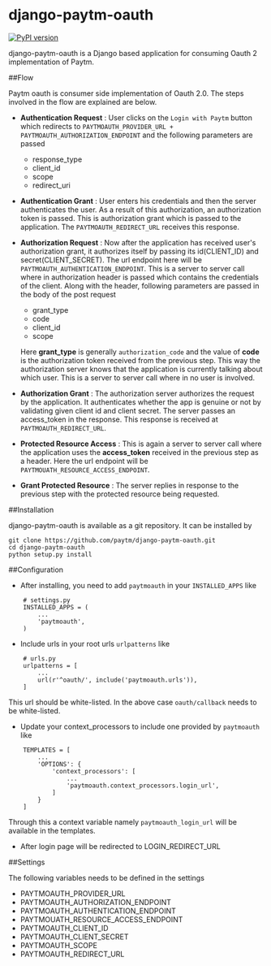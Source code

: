 # django-paytm-oauth

[![PyPI version](https://badge.fury.io/py/paytm-oauth.svg)](https://badge.fury.io/py/paytm-oauth)

django-paytm-oauth is a Django based application for consuming Oauth 2 implementation of Paytm.

##Flow

Paytm oauth is consumer side implementation of Oauth 2.0. The steps involved in the flow are explained are below.

 * __Authentication Request__ : User clicks on the `Login with Paytm` button which redirects to `PAYTMOAUTH_PROVIDER_URL + PAYTMOAUTH_AUTHORIZATION_ENDPOINT` and the following parameters are passed
    - response_type
    - client_id
    - scope
    - redirect_uri

* __Authentication Grant__ : User enters his credentials and then the server authenticates the user. As a result of this authorization, an authorization token is passed. This is authorization grant which is passed to the application. The `PAYTMOAUTH_REDIRECT_URL` receives this response.

* __Authorization Request__ : Now after the application has received user's authorization grant, it authorizes itself by passing its id(CLIENT_ID) and secret(CLIENT_SECRET). The url endpoint here will be `PAYTMOAUTH_AUTHENTICATION_ENDPOINT`. This is a server to server call where in authorization header is passed which contains the credentials of the client. Along with the header, following parameters are passed in the body of the post request
    - grant_type
    - code
    - client_id
    - scope

    Here __grant_type__ is generally `authorization_code` and the value of __code__ is the authorization token received from the previous step. This way the authorization server knows that the application is currently talking about which user. This is a server to server call where in no user is involved.

* __Authorization Grant__ : The authorization server authorizes the request by the application. It authenticates whether the app is genuine or not by validating given client id and client secret. The server passes an access_token in the response. This response is received at `PAYTMOAUTH_REDIRECT_URL`.

* __Protected Resource Access__ : This is again a server to server call where the application uses the __access_token__ received in the previous step as a header. Here the url endpoint will be `PAYTMOUATH_RESOURCE_ACCESS_ENDPOINT`. 

* __Grant Protected Resource__ : The server replies in response to the previous step with the protected resource being requested.

##Installation

django-paytm-oauth is available as a git repository. It can be installed by

```
git clone https://github.com/paytm/django-paytm-oauth.git
cd django-paytm-oauth
python setup.py install
```

##Configuration

* After installing, you need to add `paytmoauth` in your `INSTALLED_APPS` like

```
    # settings.py
    INSTALLED_APPS = (
        ...
        'paytmoauth',
    )

```

* Include urls in your root urls `urlpatterns` like

```
    # urls.py
    urlpatterns = [
        ...
        url(r'^oauth/', include('paytmoauth.urls')),
    ]
```

This url should be white-listed. In the above case `oauth/callback` needs to be white-listed.

* Update your context_processors to include one provided by `paytmoauth` like

```
    TEMPLATES = [
        ...
        'OPTIONS': {
            'context_processors': [
                ...
                'paytmoauth.context_processors.login_url',
            ]
        }
    ]
```

Through this a context variable namely `paytmoauth_login_url` will be available in the templates.

* After login page will be redirected to LOGIN_REDIRECT_URL 

##Settings

The following variables needs to be defined in the settings

* PAYTMOAUTH_PROVIDER_URL
* PAYTMOAUTH_AUTHORIZATION_ENDPOINT
* PAYTMOAUTH_AUTHENTICATION_ENDPOINT
* PAYTMOUATH_RESOURCE_ACCESS_ENDPOINT
* PAYTMOAUTH_CLIENT_ID
* PAYTMOAUTH_CLIENT_SECRET
* PAYTMOAUTH_SCOPE
* PAYTMOAUTH_REDIRECT_URL
